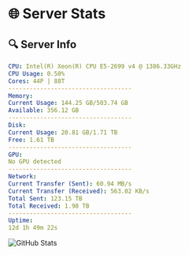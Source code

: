 # 🌐 Server Stats
## 🔍 Server Info
```yaml
CPU: Intel(R) Xeon(R) CPU E5-2699 v4 @ 1386.33GHz
CPU Usage: 0.50%
Cores: 44P | 88T
-----------------------------------
Memory:
Current Usage: 144.25 GB/503.74 GB
Available: 356.12 GB
-----------------------------------
Disk:
Current Usage: 20.81 GB/1.71 TB
Free: 1.61 TB
-----------------------------------
GPU:
No GPU detected
-----------------------------------
Network:
Current Transfer (Sent): 60.94 MB/s
Current Transfer (Received): 563.02 KB/s
Total Sent: 123.15 TB
Total Received: 1.98 TB
-----------------------------------
Uptime:
12d 1h 49m 22s
```
![GitHub Stats](https://img.shields.io/badge/Updated-2025-02-20_00:32:40-blue)
